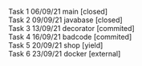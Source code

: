 Task 1 06/09/21 main [closed]  
Task 2 09/09/21 javabase [closed]  
Task 3 13/09/21 decorator [commited]  
Task 4 16/09/21 badcode [commited]  
Task 5 20/09/21 shop [yield]  
Task 6 23/09/21 docker [external]
